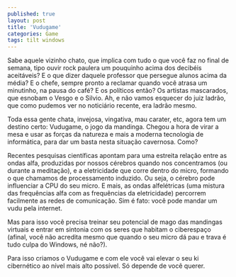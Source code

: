 ```yaml
---
published: true
layout: post
title: 'Vudugame'
categories: Game
tags: tilt windows
---
```

Sabe aquele vizinho chato, que implica com tudo o que você faz no final de semana, tipo ouvir rock paulera um pouquinho acima dos decibéis aceitáveis? E o que dizer daquele professor que persegue alunos acima da média? E o chefe, sempre pronto a reclamar quando você atrasa um minutinho, na pausa do café? E os políticos então? Os artistas mascarados, que esnobam o Vesgo e o Silvio. Ah, e não vamos esquecer do juiz ladrão, que como pudemos ver no noticiário recente, era ladrão mesmo.

Toda essa gente chata, invejosa, vingativa, mau carater, etc, agora tem um destino certo: Vudugame, o jogo da mandinga. Chegou a hora de virar a mesa e usar as forças da natureza e mais a moderna tecnologia de informática, para dar um basta nesta situação cavernosa. Como?




Recentes pesquisas científicas apontam para uma estreita relação entre as ondas alfa, produzidas por nossos cérebros quando nos concentramos (ou durante a meditação), e a eletricidade que corre dentro do micro, formando o que chamamos de processamento induzido. Ou seja, o cérebro pode influenciar a CPU do seu micro. E mais, as ondas alfelétricas (uma mistura das frequências alfa com as frequências da eletricidade) percorrem facilmente as redes de comunicação. Sim é fato: você pode mandar um vudu pela internet.

Mas para isso você precisa treinar seu potencial de mago das mandingas virtuais e entrar em sintonia com os seres que habitam o ciberespaço (afinal, você não acredita mesmo que quando o seu micro dá pau e trava é tudo culpa do Windows, né não?).

Para isso criamos o Vudugame e com ele você vai elevar o seu ki cibernético ao nível mais alto possível. Só depende de você querer.

